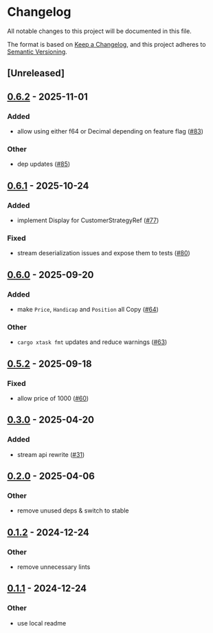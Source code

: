 # Changelog

All notable changes to this project will be documented in this file.

The format is based on [Keep a Changelog](https://keepachangelog.com/en/1.0.0/),
and this project adheres to [Semantic Versioning](https://semver.org/spec/v2.0.0.html).

## [Unreleased]

## [0.6.2](https://github.com/roberts-pumpurs/betfair-adapter-rs/compare/betfair-types-v0.6.1...betfair-types-v0.6.2) - 2025-11-01

### Added

- allow using either f64 or Decimal depending on feature flag ([#83](https://github.com/roberts-pumpurs/betfair-adapter-rs/pull/83))

### Other

- dep updates ([#85](https://github.com/roberts-pumpurs/betfair-adapter-rs/pull/85))

## [0.6.1](https://github.com/roberts-pumpurs/betfair-adapter-rs/compare/betfair-types-v0.6.0...betfair-types-v0.6.1) - 2025-10-24

### Added

- implement Display for CustomerStrategyRef ([#77](https://github.com/roberts-pumpurs/betfair-adapter-rs/pull/77))

### Fixed

- stream deserialization issues and expose them to tests ([#80](https://github.com/roberts-pumpurs/betfair-adapter-rs/pull/80))

## [0.6.0](https://github.com/roberts-pumpurs/betfair-adapter-rs/compare/betfair-types-v0.5.2...betfair-types-v0.6.0) - 2025-09-20

### Added

- make `Price`, `Handicap` and `Position` all Copy ([#64](https://github.com/roberts-pumpurs/betfair-adapter-rs/pull/64))

### Other

- `cargo xtask fmt` updates and reduce warnings ([#63](https://github.com/roberts-pumpurs/betfair-adapter-rs/pull/63))

## [0.5.2](https://github.com/roberts-pumpurs/betfair-adapter-rs/compare/betfair-types-v0.5.1...betfair-types-v0.5.2) - 2025-09-18

### Fixed

- allow price of 1000 ([#60](https://github.com/roberts-pumpurs/betfair-adapter-rs/pull/60))

## [0.3.0](https://github.com/roberts-pumpurs/betfair-adapter-rs/compare/betfair-types-v0.2.1...betfair-types-v0.3.0) - 2025-04-20

### Added

- stream api rewrite ([#31](https://github.com/roberts-pumpurs/betfair-adapter-rs/pull/31))

## [0.2.0](https://github.com/roberts-pumpurs/betfair-adapter-rs/compare/betfair-types-v0.1.2...betfair-types-v0.2.0) - 2025-04-06

### Other

- remove unused deps & switch to stable

## [0.1.2](https://github.com/roberts-pumpurs/betfair-adapter-rs/compare/betfair-types-v0.1.1...betfair-types-v0.1.2) - 2024-12-24

### Other

- remove unnecessary lints

## [0.1.1](https://github.com/roberts-pumpurs/betfair-adapter-rs/compare/betfair-types-v0.1.0...betfair-types-v0.1.1) - 2024-12-24

### Other

- use local readme
